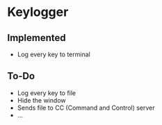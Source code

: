 # Keylogger

## Implemented
- Log every key to terminal

## To-Do
- Log every key to file
- Hide the window
- Sends file to CC (Command and Control) server
- ...